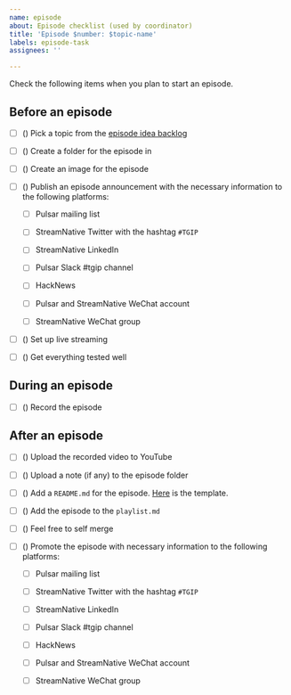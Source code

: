 ```yaml
---
name: episode
about: Episode checklist (used by coordinator)
title: 'Episode $number: $topic-name'
labels: episode-task
assignees: ''

---
```


Check the following items when you plan to start an episode.

## Before an episode
 
- [ ] () Pick a topic from the [episode idea backlog](https://github.com/streamnative/tgip/issues?q=is%3Aopen+is%3Aissue+label%3Aepisode-ideal)

- [ ] () Create a folder for the episode in 

- [ ] () Create an image for the episode

- [ ] () Publish an episode announcement with the necessary information to the following platforms:

    - [ ] Pulsar mailing list

    - [ ] StreamNative Twitter with the hashtag `#TGIP`
  
    - [ ] StreamNative LinkedIn

    - [ ] Pulsar Slack #tgip channel
  
    - [ ] HackNews
    
    - [ ] Pulsar and StreamNative WeChat account
  
    - [ ] StreamNative WeChat group

- [ ] () Set up live streaming

- [ ] () Get everything tested well 

## During an episode

- [ ] () Record the episode

## After an episode

- [ ] () Upload the recorded video to YouTube

- [ ] () Upload a note (if any) to the episode folder

- [ ] () Add a `README.md` for the episode. [Here](https://github.com/streamnative/tgip/blob/master/episodes/episode_template.md) is the template.

- [ ] () Add the episode to the `playlist.md`

- [ ] () Feel free to self merge

- [ ] () Promote the episode with necessary information to the following platforms:

    - [ ] Pulsar mailing list

    - [ ] StreamNative Twitter with the hashtag `#TGIP`
  
    - [ ] StreamNative LinkedIn

    - [ ] Pulsar Slack #tgip channel
  
    - [ ] HackNews
    
    - [ ] Pulsar and StreamNative WeChat account
  
    - [ ] StreamNative WeChat group
